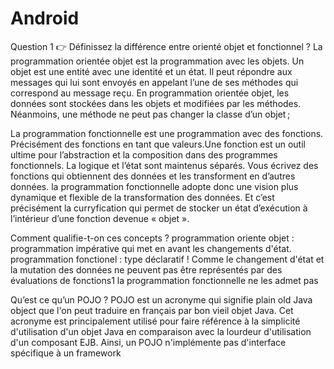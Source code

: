 # Android
Question 1 👉 Définissez la différence entre orienté objet et fonctionnel ?
La programmation orientée objet est la programmation avec les objets.
Un objet est une entité avec une identité et un état. Il peut répondre aux messages qui lui sont envoyés en appelant l’une de ses méthodes qui correspond au message reçu.
En programmation orientée objet, les données sont stockées dans les objets et modifiées par les méthodes. Néanmoins, une méthode ne peut pas changer la classe d’un objet ;

La programmation fonctionnelle est une programmation avec des fonctions.
Précisément des fonctions en tant que valeurs.Une fonction est un outil ultime pour l’abstraction et la composition dans des programmes fonctionnels. La logique et l’état sont maintenus séparés. Vous écrivez des fonctions qui obtiennent des données et les transforment en d’autres données.
la programmation fonctionnelle adopte donc une vision plus dynamique et flexible de la transformation des données. Et c’est précisément la curryfication qui permet de stocker un état d’exécution à l’intérieur d’une fonction devenue « objet ». 

Comment qualifie-t-on ces concepts ?
programmation oriente objet : programmation impérative qui met en avant les changements d'état.
programmation fonctionel : type déclaratif ! Comme le changement d'état et la mutation des données ne peuvent pas être représentés par des évaluations de fonctions1 la programmation fonctionnelle ne les admet pas

Qu’est ce qu’un POJO ?
POJO est un acronyme qui signifie plain old Java object que l'on peut traduire en français par bon vieil objet Java. Cet acronyme est principalement utilisé pour faire référence à la simplicité d'utilisation d'un objet Java en comparaison avec la lourdeur d'utilisation d'un composant EJB. Ainsi, un POJO n'implémente pas d'interface spécifique à un framework 
